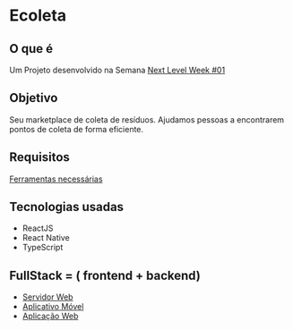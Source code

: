 # Ecoleta

O que é
---
<p>
	Um Projeto desenvolvido na Semana <a href="https://nextlevelweek.com">Next Level Week #01</a>
</p>

Objetivo
---
Seu marketplace de coleta de resíduos.
Ajudamos pessoas a encontrarem pontos de coleta de forma eficiente.
</p>

Requisitos
---
<p>
	<a href="https://react-native.rocketseat.dev/">Ferramentas necessárias</a>
</p>

Tecnologias usadas
---
<ul>
	<li>ReactJS</li>
	<li>React Native</li>
	<li>TypeScript</li>
</ul>


FullStack  = ( frontend + backend)
---

<ul>
	<li><a href="https://github.com/DanielOliveiraSouza/nlw/tree/master/aulas/server">Servidor Web</a></li>
	<li><a href=https://github.com/DanielOliveiraSouza/nlw/tree/master/aulas/mobile>Aplicativo Móvel</a></li>
	<li><a href="https://github.com/DanielOliveiraSouza/nlw/tree/master/aulas/web">Aplicação Web</li>
</ul>
